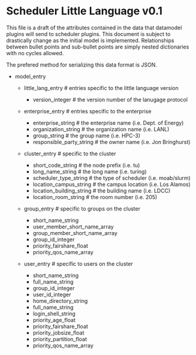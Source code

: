 Scheduler Little Language v0.1
==============================
This file is a draft of the attributes contained in the data that datamodel
plugins will send to scheduler plugins. This document is subject to drastically
change as the initial model is implemented. Relationships between bullet points
and sub-bullet points are simply nested dictionaries with no cycles allowed.

The prefered method for serializing this data format is JSON.

* model_entry
  * little_lang_entry                   # entries specific to the little language version
    * version_integer                   # the version number of the lanugage protocol

  * enterprise_entry                    # entries specific to the enterprise
    * enterprise_string                 # the enterprise name (i.e. Dept. of Energy)
    * organization_string               # the organization name (i.e. LANL)
    * group_string                      # the group name (i.e. HPC-3)
    * responsible_party_string          # the owner name (i.e. Jon Bringhurst)

  * cluster_entry                       # specific to the cluster
    * short_code_string                 # the node prefix (i.e. tu)
    * long_name_string                  # the long name (i.e. turing)
    * scheduler_type_string             # the type of scheduler (i.e. moab/slurm)
    * location_campus_string            # the campus location (i.e. Los Alamos)
    * location_building_string          # the building name (i.e. LDCC)
    * location_room_string              # the room number (i.e. 205)

  * group_entry                         # specific to groups on the cluster
    * short_name_string
    * user_member_short_name_array
    * group_member_short_name_array
    * group_id_integer
    * priority_fairshare_float
    * priority_qos_name_array

  * user_entry                          # specific to users on the cluster
    * short_name_string
    * full_name_string
    * group_id_integer
    * user_id_integer
    * home_directory_string
    * full_name_string
    * login_shell_string
    * priority_age_float
    * priority_fairshare_float
    * priority_jobsize_float
    * priority_partition_float
    * priority_qos_name_array
